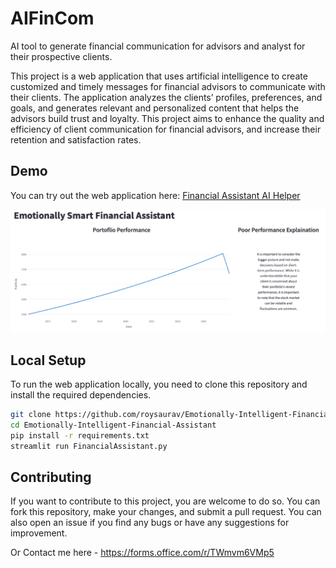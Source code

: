 # AIFinCom

 AI tool to generate financial communication for advisors and analyst for their prospective clients.

This project is a web application that uses artificial intelligence to create customized and timely messages for financial advisors to communicate with their clients. The application analyzes the clients’ profiles, preferences, and goals, and generates relevant and personalized content that helps the advisors build trust and loyalty. This project aims to enhance the quality and efficiency of client communication for financial advisors, and increase their retention and satisfaction rates.

## Demo

You can try out the web application here: [Financial Assistant AI Helper](https://emotionally-smart-financial-assistant.streamlit.app)


![Sample Output](./SampleOutput.png)

## Local Setup

To run the web application locally, you need to clone this repository and install the required dependencies.

```bash
git clone https://github.com/roysaurav/Emotionally-Intelligent-Financial-Assistant.git
cd Emotionally-Intelligent-Financial-Assistant
pip install -r requirements.txt
streamlit run FinancialAssistant.py
```

## Contributing
If you want to contribute to this project, you are welcome to do so. You can fork this repository, make your changes, and submit a pull request. You can also open an issue if you find any bugs or have any suggestions for improvement.

Or Contact me here - https://forms.office.com/r/TWmvm6VMp5